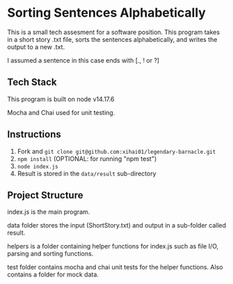 # Sorting Sentences Alphabetically
This is a small tech assesment for a software position. This program takes in a short story .txt file, sorts the sentences alphabetically, and writes the output to a new .txt.

I assumed a sentence in this case ends with [., ! or ?]

## Tech Stack
This program is built on node v14.17.6

Mocha and Chai used for unit testing.

## Instructions
1. Fork and ```git clone git@github.com:xihai01/legendary-barnacle.git```
2. ```npm install``` (OPTIONAL: for running "npm test")
3. ```node index.js```
4. Result is stored in the ```data/result``` sub-directory

## Project Structure
index.js is the main program.

data folder stores the input (ShortStory.txt) and output in a sub-folder called result.

helpers is a folder containing helper functions for index.js such as file I/O, parsing and sorting functions.

test folder contains mocha and chai unit tests for the helper functions. Also contains a folder for mock data.